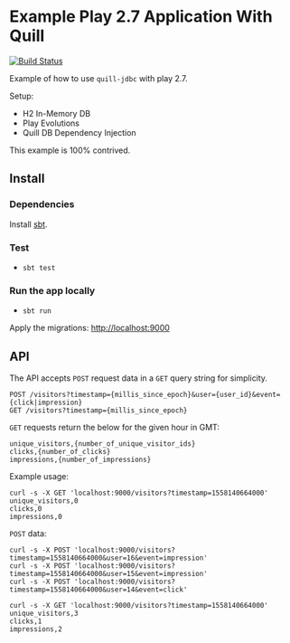 # Example Play 2.7 Application With Quill 

[![Build Status](https://travis-ci.com/hunzinker/scala-play-2.7-quill.svg?branch=master)](https://travis-ci.com/hunzinker/scala-play-2.7-quill)

Example of how to use `quill-jdbc` with play 2.7.

Setup:

- H2 In-Memory DB
- Play Evolutions
- Quill DB Dependency Injection

This example is 100% contrived.

## Install

### Dependencies

Install [sbt](https://www.scala-sbt.org/1.x/docs/Setup.html).

### Test

* `sbt test`

### Run the app locally

* `sbt run`

Apply the migrations: [http://localhost:9000](http://localhost:9000)

## API

The API accepts `POST` request data in a `GET` query string for simplicity.

```
POST /visitors?timestamp={millis_since_epoch}&user={user_id}&event={click|impression}
GET /visitors?timestamp={millis_since_epoch}
```

`GET` requests return the below for the given hour in GMT:
```
unique_visitors,{number_of_unique_visitor_ids}
clicks,{number_of_clicks}
impressions,{number_of_impressions}
```

Example usage:

```
curl -s -X GET 'localhost:9000/visitors?timestamp=1558140664000'
unique_visitors,0
clicks,0
impressions,0
```

`POST` data:
```
curl -s -X POST 'localhost:9000/visitors?timestamp=1558140664000&user=16&event=impression'
curl -s -X POST 'localhost:9000/visitors?timestamp=1558140664000&user=15&event=impression'
curl -s -X POST 'localhost:9000/visitors?timestamp=1558140664000&user=14&event=click'
```

```
curl -s -X GET 'localhost:9000/visitors?timestamp=1558140664000'
unique_visitors,3
clicks,1
impressions,2
```
